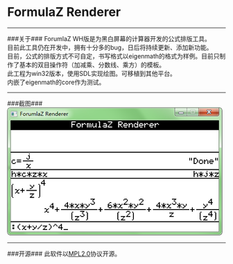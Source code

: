 # FormulaZ Renderer #
- - -
###关于###
ForumlaZ WH版是为黑白屏幕的计算器开发的公式排版工具。  
目前此工具仍在开发中，拥有十分多的bug，日后将持续更新、添加新功能。  
目前，公式的排版方式不可自定，书写格式以eigenmath的格式为样例。目前只制作了基本的双目操作符（加减乘、分数线、乘方）的模板。  
此工程为win32版本，使用SDL实现绘图。可移植到其他平台。  
内嵌了eigenmath的core作为测试。
- - -
###截图###
![screenshot](./screenshot_0.png)
- - -
###开源###
此软件以[MPL2.0](http://www.mozilla.org/MPL/2.0/)协议开源。